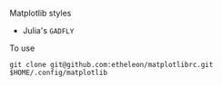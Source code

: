 Matplotlib styles

* Julia's `GADFLY`

To use

```
git clone git@github.com:etheleon/matplotlibrc.git $HOME/.config/matplotlib
```
